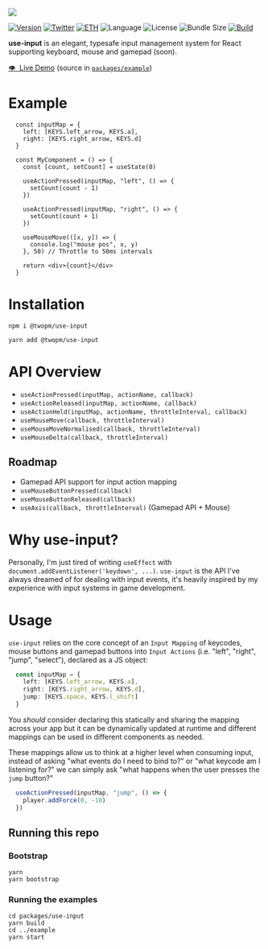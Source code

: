 

<a href=""><img src="https://github.com/bfollington/use-input/raw/main/banner.png" /></a>
<br />

[![Version](https://img.shields.io/npm/v/@twopm/use-input?style=flat&colorA=000000&colorB=000000)](https://npmjs.com/package/@twopm/use-input)
[![Twitter](https://img.shields.io/twitter/follow/vivavolt?label=%40vivavolt&style=flat&colorA=000000&colorB=000000&logo=twitter&logoColor=000000)](https://twitter.com/vivavolt)
[![ETH](https://img.shields.io/badge/ETH-f5f5f5?style=flat&colorA=000000&colorB=000000)](https://blockchain.com/eth/address/0x981e493b795A7a28c43Bf8d7a8E125C419435Fa7)
![Language](https://img.shields.io/github/languages/top/bfollington/use-input?style=flat&colorA=000000&colorB=000000)
![License](https://img.shields.io/github/license/bfollington/use-input?style=flat&colorA=000000&colorB=000000)
![Bundle Size](https://img.shields.io/bundlephobia/min/@twopm/use-input?style=flat&colorA=000000&colorB=000000)
[![Build](https://github.com/bfollington/use-input/workflows/Build/badge.svg)](https://github.com/bfollington/use-input/actions?query=workflow%3A%22Build%22)

<p><strong>use-input</strong> is an elegant, typesafe input management system for React supporting keyboard, mouse and gamepad (soon).</p>
  
<p><a href="https://use-input.vercel.app/">👁 &nbsp;Live Demo</a> (source in <a href="https://github.com/bfollington/use-input/tree/main/packages/example"><code>packages/example</code></a>)</p>

# Example

```tsx
  const inputMap = {
    left: [KEYS.left_arrow, KEYS.a],
    right: [KEYS.right_arrow, KEYS.d]
  }
  
  const MyComponent = () => {
    const [count, setCount] = useState(0)
  
    useActionPressed(inputMap, "left", () => {
      setCount(count - 1)
    })
    
    useActionPressed(inputMap, "right", () => {
      setCount(count + 1)
    })
    
    useMouseMove(([x, y]) => {
      console.log("mouse pos", x, y)
    }, 50) // Throttle to 50ms intervals

    return <div>{count}</div>
  }
```

# Installation
```
npm i @twopm/use-input
```

```
yarn add @twopm/use-input
```

# API Overview

- `useActionPressed(inputMap, actionName, callback)`
- `useActionReleased(inputMap, actionName, callback)`
- `useActionHeld(inputMap, actionName, throttleInterval, callback)`
- `useMouseMove(callback, throttleInterval)`
- `useMouseMoveNormalised(callback, throttleInterval)`
- `useMouseDelta(callback, throttleInterval)`

## Roadmap

- Gamepad API support for input action mapping
- `useMouseButtonPressed(callback)`
- `useMouseButtonReleased(callback)`
- `useAxis(callback, throttleInterval)` (Gamepad API + Mouse)

# Why use-input?

Personally, I'm just tired of writing `useEffect` with `document.addEventListener('keydown', ...)`. `use-input` is the API I've always dreamed of for dealing with input events, it's heavily inspired by my experience with input systems in game development.

# Usage 

`use-input` relies on the core concept of an `Input Mapping` of keycodes, mouse buttons and gamepad buttons into `Input Actions` (i.e. "left", "right", "jump", "select"), declared as a JS object:

```ts
  const inputMap = {
    left: [KEYS.left_arrow, KEYS.a],
    right: [KEYS.right_arrow, KEYS.d],
    jump: [KEYS.space, KEYS.l_shift]
  }
```

You _should_ consider declaring this statically and sharing the mapping across your app but it can be dynamically updated at runtime and different mappings can be used in different components as needed.

These mappings allow us to think at a higher level when consuming input, instead of asking "what events do I need to bind to?" or "what keycode am I listening for?" we can simply ask "what happens when the user presses the `jump` button?"

```ts
  useActionPressed(inputMap, "jump", () => {
    player.addForce(0, -10)
  })
```

## Running this repo

### Bootstrap

```
yarn
yarn bootstrap
```

### Running the examples

```
cd packages/use-input
yarn build
cd ../example
yarn start
```
